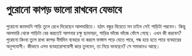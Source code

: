 # পুরোনো কাপড় ভালো রাখবেন যেভাবে

পুরোনো জামদানি শাড়ি তুলে রেখে দিয়েছেন আলমারিতে। হঠাৎ বন্ধুর বিয়েতে মন চাইল সেই শাড়িটা পরবেন। কিন্তু আলমারি থেকে শাড়িটা বের করতেই আপনার চক্ষু ছানাবড়া, শাড়ির ভাঁজে ভাঁজে ফেঁসে গেছে। এখন কী করবেন? পুরোনো কিংবা তুলে রাখা কাপড় দীর্ঘদিন ব্যবহার না করলে ফাঙ্গাস পড়ে যেতে পারে, গন্ধ হয়ে হতে পারে ব্যবহারের অনুপযোগী। কীভাবে এসব ব্যবহারোপযোগী করে তুলবেন, তা নিয়ে ভাবছেন? সে সমাধানও আছে।
